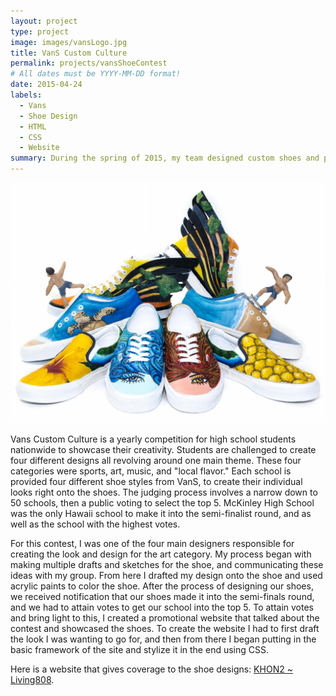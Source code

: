 ```yaml
---
layout: project
type: project
image: images/vansLogo.jpg
title: VanS Custom Culture
permalink: projects/vansShoeContest
# All dates must be YYYY-MM-DD format!
date: 2015-04-24
labels:
  - Vans
  - Shoe Design
  - HTML
  - CSS
  - Website
summary: During the spring of 2015, my team designed custom shoes and placed into the semi-finals with the highest amount of votes in our region.
---
```


<div class="ui rounded images">
  <img class="ui image" src="../images/vanShoes.jpg"/>
</div>

Vans Custom Culture is a yearly competition for high school students nationwide to showcase their creativity. Students are challenged to create four different designs all revolving around one main theme. These four categories were sports, art, music, and "local flavor." Each school is provided four different shoe styles from VanS, to create their individual looks right onto the shoes. The judging process involves a narrow down to 50 schools, then a public voting to select the top 5. McKinley High School was the only Hawaii school to make it into the semi-finalist round, and as well as the school with the highest votes.  

For this contest, I was one of the four main designers responsible for creating the look and design for the art category. My process began with making multiple drafts and sketches for the shoe, and communicating these ideas with my group. From here I drafted my design onto the shoe and used acrylic paints to color the shoe. After the process of designing our shoes, we received notification that our shoes made it into the semi-finals round, and we had to attain votes to get our school into the top 5. To attain votes and bring light to this, I created a promotional website that talked about the contest and showcased the shoes. To create the website I had to first draft the look I was wanting to go for, and then from there I began putting in the basic framework of the site and stylize it in the end using CSS. 


Here is a website that gives coverage to the shoe designs: [KHON2 ~ Living808](http://khon2.com/2015/05/04/support-local-students-at-the-vans-custom-culture-contest/).



